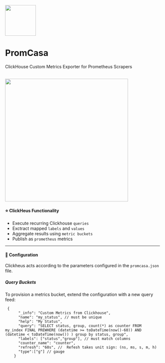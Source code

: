 <img src="https://user-images.githubusercontent.com/1423657/153759243-d950b5fa-d2a7-49b7-894c-cfd9c9531f82.png" width=100 />

# PromCasa

ClickHouse Custom Metrics Exporter for Prometheus Scrapers

<br />

<img src="https://user-images.githubusercontent.com/1423657/153759412-bab0e246-4770-4fe4-b301-f48113c6b9d7.png" width=400 />


#### :star: ClickHeus Functionality

- Execute recurring Clickhouse `queries`
- Exctract mapped `labels` and `values`
- Aggregate results using `metric buckets`
- Publish as `prometheus` metrics

---

#### :page_facing_up:	Configuration

Clickheus acts according to the parameters configured in the `promcasa.json` file.


##### Query Buckets
To provision a metrics bucket, extend the configuration with a new query feed:
```
 {
      "_info": "Custom Metrics from Clickhouse",
      "name": "my_status", // must be unique
      "help": "My Status",
      "query": "SELECT status, group, count(*) as counter FROM my_index FINAL PREWHERE (datetime >= toDateTime(now()-60)) AND (datetime < toDateTime(now()) ) group by status, group",
      "labels": ["status","group"], // must match columns
      "counter_name": "counter",
      "refresh": "60s", //  Refesh takes unit sign: (ns, ms, s, m, h)
      "type":["g"] // gauge
    }
```

